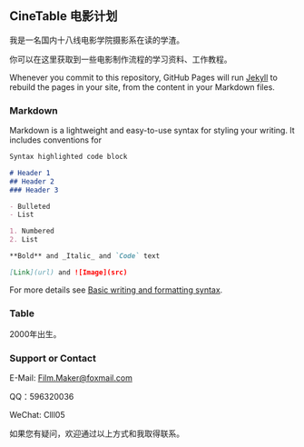 ## CineTable 电影计划

我是一名国内十八线电影学院摄影系在读的学渣。

你可以在这里获取到一些电影制作流程的学习资料、工作教程。

Whenever you commit to this repository, GitHub Pages will run [Jekyll](https://jekyllrb.com/) to rebuild the pages in your site, from the content in your Markdown files.

### Markdown

Markdown is a lightweight and easy-to-use syntax for styling your writing. It includes conventions for

```markdown
Syntax highlighted code block

# Header 1
## Header 2
### Header 3

- Bulleted
- List

1. Numbered
2. List

**Bold** and _Italic_ and `Code` text

[Link](url) and ![Image](src)
```

For more details see [Basic writing and formatting syntax](https://docs.github.com/en/github/writing-on-github/getting-started-with-writing-and-formatting-on-github/basic-writing-and-formatting-syntax).

### Table

2000年出生。


### Support or Contact

E-Mail: Film.Maker@foxmail.com

QQ：596320036

WeChat: Clll05

如果您有疑问，欢迎通过以上方式和我取得联系。
